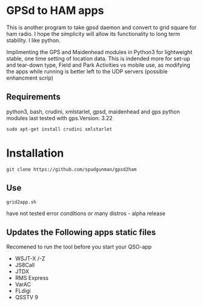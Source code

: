 # GPSd to HAM apps
This is another program to take gpsd daemon and convert to grid square for ham radio. I hope the simplicity will allow its functionality to long term stability. I like python.

Implimenting the GPS and Maidenhead modules in Python3 for lightweight stable, one time setting of location data. This is indended more for set-up and tear-down type, Field and Park Activities vs mobile use, as modifying the apps while running is better left to the UDP servers (possible enhancment scrip)

## Requirements
python3, bash, crudini, xmlstarlet, gpsd, maidenhead and gps python modules last tested with gps.Version: 3.22

`sudo apt-get install crudini xmlstarlet`

# Installation

`git clone https://github.com/spudgunman/gpsd2ham`

## Use

`grid2app.sh`

have not tested error conditions or many distros - alpha release

## Updates the Following apps static files

Recomened to run the tool before you start your QSO-app

- WSJT-X /-Z
- JS8Call
- JTDX
- RMS Express
- VarAC
- FLdigi
- QSSTV 9


